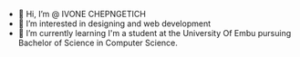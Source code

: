 - 👋 Hi, I’m @ IVONE CHEPNGETICH
- 👀 I’m interested in designing and web development
- 🌱 I’m currently learning  I'm a student at the University Of Embu pursuing Bachelor of Science in Computer Science.


<!---
Yvonnetowett/Yvonnetowett is a ✨ special ✨ repository because its `README.md` (this file) appears on your GitHub profile.
You can click the Preview link to take a look at your changes.
--->
